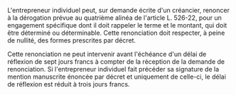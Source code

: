 L'entrepreneur individuel peut, sur demande écrite d'un créancier, renoncer à la dérogation prévue au quatrième alinéa de l'article L. 526-22, pour un engagement spécifique dont il doit rappeler le terme et le montant, qui doit être déterminé ou déterminable. Cette renonciation doit respecter, à peine de nullité, des formes prescrites par décret.


  

 Cette renonciation ne peut intervenir avant l'échéance d'un délai de réflexion de sept jours francs à compter de la réception de la demande de renonciation. Si l'entrepreneur individuel fait précéder sa signature de la mention manuscrite énoncée par décret et uniquement de celle-ci, le délai de réflexion est réduit à trois jours francs.

